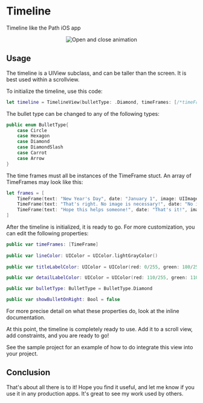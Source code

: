 Timeline
========

Timeline like the Path iOS app

<p align="center"><img title="Open and close animation" src="https://github.com/edekhayser/Timeline/blob/master/Screenshot.png"/></p>

## Usage ##

The timeline is a UIView subclass, and can be taller than the screen. It is best used within a scrollview.

To initialize the timeline, use this code:

```swift
let timeline = TimelineView(bulletType: .Diamond, timeFrames: [/*timeFrames*/])
```

The bullet type can be changed to any of the following types:

```swift
public enum BulletType{
	case Circle
	case Hexagon
	case Diamond
	case DiamondSlash
	case Carrot
	case Arrow
}
```

The time frames must all be instances of the TimeFrame stuct. An array of TimeFrames may look like this:

```swift
let frames = [
	TimeFrame(text: "New Year's Day", date: "January 1", image: UIImage(named: "fireworks.jpeg")),
	TimeFrame(text: "That's right. No image is necessary!", date: "No image?", image: nil),
	TimeFrame(text: "Hope this helps someone!", date: "That's it!", image: nil)
]
```
			
After the timeline is initialized, it is ready to go. For more customization, you can edit the following properties:

```swift
public var timeFrames: [TimeFrame]
  
public var lineColor: UIColor = UIColor.lightGrayColor()
	
public var titleLabelColor: UIColor = UIColor(red: 0/255, green: 180/255, blue: 160/255, alpha: 1)

public var detailLabelColor: UIColor = UIColor(red: 110/255, green: 110/255, blue: 110/255, alpha: 1)

public var bulletType: BulletType = BulletType.Diamond

public var showBulletOnRight: Bool = false
```

For more precise detail on what these properties do, look at the inline documentation.

At this point, the timeline is completely ready to use. Add it to a scroll view, add constraints, and you are ready to go!

See the sample project for an example of how to do integrate this view into your project.

## Conclusion ##

That's about all there is to it! Hope you find it useful, and let me know if you use it in any production apps. It's great to see my work used by others.
